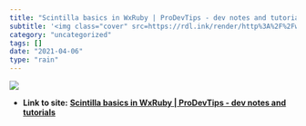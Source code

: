 ```yaml
---
title: "Scintilla basics in WxRuby | ProDevTips - dev notes and tutorials"
subtitle: '<img class="cover" src=https://rdl.ink/render/http%3A%2F%2Fwww.prodevtips.com%2F2008%2F05%2F06%2Fsci...'
category: "uncategorized"
tags: []
date: "2021-04-06"
type: "rain"
---
```

<img class="cover" src=https://rdl.ink/render/http%3A%2F%2Fwww.prodevtips.com%2F2008%2F05%2F06%2Fscintilla-basics-in-wxruby>


* **Link to site:** **[Scintilla basics in WxRuby | ProDevTips - dev notes and tutorials](http://www.prodevtips.com/2008/05/06/scintilla-basics-in-wxruby)**